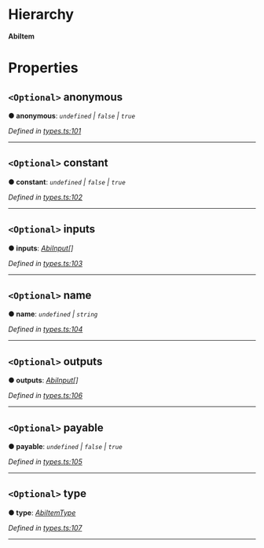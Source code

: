 

# Hierarchy

**AbiItem**

# Properties

<a id="anonymous"></a>

## `<Optional>` anonymous

**● anonymous**: *`undefined` | `false` | `true`*

*Defined in [types.ts:101](https://github.com/paritytech/js-libs/blob/6116e90/packages/abi/src/types.ts#L101)*

___
<a id="constant"></a>

## `<Optional>` constant

**● constant**: *`undefined` | `false` | `true`*

*Defined in [types.ts:102](https://github.com/paritytech/js-libs/blob/6116e90/packages/abi/src/types.ts#L102)*

___
<a id="inputs"></a>

## `<Optional>` inputs

**● inputs**: *[AbiInput](_types_.abiinput.md)[]*

*Defined in [types.ts:103](https://github.com/paritytech/js-libs/blob/6116e90/packages/abi/src/types.ts#L103)*

___
<a id="name"></a>

## `<Optional>` name

**● name**: *`undefined` | `string`*

*Defined in [types.ts:104](https://github.com/paritytech/js-libs/blob/6116e90/packages/abi/src/types.ts#L104)*

___
<a id="outputs"></a>

## `<Optional>` outputs

**● outputs**: *[AbiInput](_types_.abiinput.md)[]*

*Defined in [types.ts:106](https://github.com/paritytech/js-libs/blob/6116e90/packages/abi/src/types.ts#L106)*

___
<a id="payable"></a>

## `<Optional>` payable

**● payable**: *`undefined` | `false` | `true`*

*Defined in [types.ts:105](https://github.com/paritytech/js-libs/blob/6116e90/packages/abi/src/types.ts#L105)*

___
<a id="type"></a>

## `<Optional>` type

**● type**: *[AbiItemType](../modules/_types_.md#abiitemtype)*

*Defined in [types.ts:107](https://github.com/paritytech/js-libs/blob/6116e90/packages/abi/src/types.ts#L107)*

___

